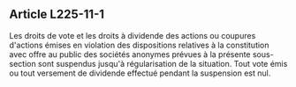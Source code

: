 Article L225-11-1
----
Les droits de vote et les droits à dividende des actions ou coupures d'actions
émises en violation des dispositions relatives à la constitution avec offre au
public des sociétés anonymes prévues à la présente sous-section sont suspendus
jusqu'à régularisation de la situation. Tout vote émis ou tout versement de
dividende effectué pendant la suspension est nul.
